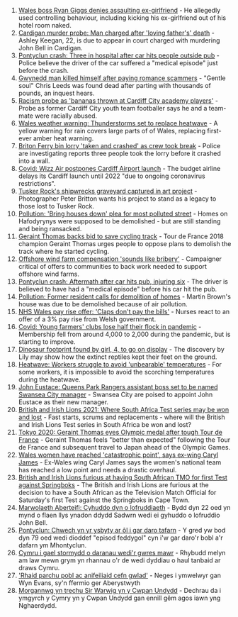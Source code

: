 1. [Wales boss Ryan Giggs denies assaulting ex-girlfriend](https://www.bbc.co.uk/news/uk-wales-57939707) - He allegedly used controlling behaviour, including kicking his ex-girlfriend out of his hotel room naked.
2. [Cardigan murder probe: Man charged after 'loving father's' death](https://www.bbc.co.uk/news/uk-wales-57947641) - Ashley Keegan, 22, is due to appear in court charged with murdering John Bell in Cardigan.
3. [Pontyclun crash: Three in hospital after car hits people outside pub](https://www.bbc.co.uk/news/uk-wales-57934076) - Police believe the driver of the car suffered a "medical episode" just before the crash.
4. [Gwynedd man killed himself after paying romance scammers](https://www.bbc.co.uk/news/uk-wales-57935467) - "Gentle soul" Chris Leeds was found dead after parting with thousands of pounds, an inquest hears.
5. [Racism probe as 'bananas thrown at Cardiff City academy players'](https://www.bbc.co.uk/news/uk-wales-57934499) - Probe as former Cardiff City youth team footballer says he and a team-mate were racially abused.
6. [Wales weather warning: Thunderstorms set to replace heatwave](https://www.bbc.co.uk/news/uk-wales-57929643) - A yellow warning for rain covers large parts of of Wales, replacing first-ever amber heat warning.
7. [Briton Ferry bin lorry 'taken and crashed' as crew took break](https://www.bbc.co.uk/news/uk-wales-57941011) - Police are investigating reports three people took the lorry before it crashed into a wall.
8. [Covid: Wizz Air postpones Cardiff Airport launch](https://www.bbc.co.uk/news/uk-wales-57944339) - The budget airline delays its Cardiff launch until 2022 "due to ongoing coronavirus restrictions".
9. [Tusker Rock's shipwrecks graveyard captured in art project](https://www.bbc.co.uk/news/uk-wales-57918489) - Photographer Peter Britton wants his project to stand as a legacy to those lost to Tusker Rock.
10. [Pollution: 'Bring houses down' plea for most polluted street](https://www.bbc.co.uk/news/uk-wales-57935458) - Homes on Hafodyrynys were supposed to be demolished - but are still standing and being ransacked.
11. [Geraint Thomas backs bid to save cycling track](https://www.bbc.co.uk/sport/cycling/57939521) - Tour de France 2018 champion Geraint Thomas urges people to oppose plans to demolish the track where he started cycling.
12. [Offshore wind farm compensation 'sounds like bribery'](https://www.bbc.co.uk/news/uk-wales-57931760) - Campaigner critical of offers to communities to back work needed to support offshore wind farms.
13. [Pontyclun crash: Aftermath after car hits pub, injuring six](https://www.bbc.co.uk/news/uk-wales-57939709) - The driver is believed to have had a "medical episode" before his car hit the pub.
14. [Pollution: Former resident calls for demolition of homes](https://www.bbc.co.uk/news/uk-wales-57941020) - Martin Brown's house was due to be demolished because of air pollution.
15. [NHS Wales pay rise offer: 'Claps don't pay the bills'](https://www.bbc.co.uk/news/uk-wales-57932294) - Nurses react to an offer of a 3% pay rise from Welsh government.
16. [Covid: Young farmers' clubs lose half their flock in pandemic](https://www.bbc.co.uk/news/uk-wales-57923766) - Membership fell from around 4,000 to 2,000 during the pandemic, but is starting to improve.
17. [Dinosaur footprint found by girl, 4, to go on display](https://www.bbc.co.uk/news/uk-wales-57921987) - The discovery by Lily may show how the extinct reptiles kept their feet on the ground.
18. [Heatwave: Workers struggle to avoid 'unbearable' temperatures](https://www.bbc.co.uk/news/uk-wales-57923094) - For some workers, it is impossible to avoid the scorching temperatures during the heatwave.
19. [John Eustace: Queens Park Rangers assistant boss set to be named Swansea City manager](https://www.bbc.co.uk/sport/football/57942276) - Swansea City are poised to appoint John Eustace as their new manager.
20. [British and Irish Lions 2021: Where South Africa Test series may be won and lost](https://www.bbc.co.uk/sport/rugby-union/57933334) - Fast starts, scrums and replacements - where will the British and Irish Lions Test series in South Africa be won and lost?
21. [Tokyo 2020: Geraint Thomas eyes Olympic medal after tough Tour de France](https://www.bbc.co.uk/sport/olympics/57931387) - Geraint Thomas feels "better than expected" following the Tour de France and subsequent travel to Japan ahead of the Olympic Games.
22. [Wales women have reached 'catastrophic point', says ex-wing Caryl James](https://www.bbc.co.uk/sport/rugby-union/57947351) - Ex-Wales wing Caryl James says the women's national team has reached a low point and needs a drastic overhaul.
23. [British and Irish Lions furious at having South African TMO for first Test against Springboks](https://www.bbc.co.uk/sport/rugby-union/57937313) - The British and Irish Lions are furious at the decision to have a South African as the Television Match Official for Saturday's first Test against the Springboks in Cape Town.
24. [Marwolaeth Aberteifi: Cyhuddo dyn o lofruddiaeth](https://www.bbc.co.uk/newyddion/57948264) - Bydd dyn 22 oed yn mynd o flaen llys ynadon ddydd Sadwrn wedi ei gyhuddo o lofruddio John Bell.
25. [Pontyclun: Chwech yn yr ysbyty ar ôl i gar daro tafarn](https://www.bbc.co.uk/newyddion/57906843) - Y gred yw bod dyn 79 oed wedi dioddef "episod feddygol" cyn i'w gar daro'r bobl a'r dafarn ym Mhontyclun.
26. [Cymru i gael stormydd o daranau wedi'r gwres mawr](https://www.bbc.co.uk/newyddion/57950199) - Rhybudd melyn am law mewn grym yn rhannau o'r de wedi dyddiau o haul tanbaid ar draws Cymru.
27. ['Rhaid parchu pobl ac anifeiliaid cefn gwlad'](https://www.bbc.co.uk/newyddion/57904839) - Neges i ymwelwyr gan Wyn Evans, sy'n ffermio ger Aberystwyth
28. [Morgannwg yn trechu Sir Warwig yn y Cwpan Undydd](https://www.bbc.co.uk/newyddion/57936623) - Dechrau da i ymgyrch y Cymry yn y Cwpan Undydd gan ennill gêm agos iawn yng Nghaerdydd.
